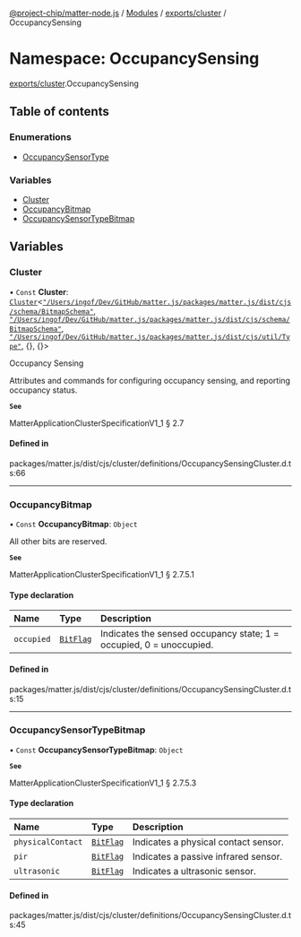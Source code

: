 [@project-chip/matter-node.js](../README.md) / [Modules](../modules.md) / [exports/cluster](exports_cluster.md) / OccupancySensing

# Namespace: OccupancySensing

[exports/cluster](exports_cluster.md).OccupancySensing

## Table of contents

### Enumerations

- [OccupancySensorType](../enums/exports_cluster.OccupancySensing.OccupancySensorType.md)

### Variables

- [Cluster](exports_cluster.OccupancySensing.md#cluster)
- [OccupancyBitmap](exports_cluster.OccupancySensing.md#occupancybitmap)
- [OccupancySensorTypeBitmap](exports_cluster.OccupancySensing.md#occupancysensortypebitmap)

## Variables

### Cluster

• `Const` **Cluster**: [`Cluster`](exports_cluster.md#cluster)<[`"/Users/ingof/Dev/GitHub/matter.js/packages/matter.js/dist/cjs/schema/BitmapSchema"`](export._internal_.__Users_ingof_Dev_GitHub_matter_js_packages_matter_js_dist_cjs_schema_BitmapSchema_.md), [`"/Users/ingof/Dev/GitHub/matter.js/packages/matter.js/dist/cjs/schema/BitmapSchema"`](export._internal_.__Users_ingof_Dev_GitHub_matter_js_packages_matter_js_dist_cjs_schema_BitmapSchema_.md), [`"/Users/ingof/Dev/GitHub/matter.js/packages/matter.js/dist/cjs/util/Type"`](export._internal_.__Users_ingof_Dev_GitHub_matter_js_packages_matter_js_dist_cjs_util_Type_.md), {}, {}\>

Occupancy Sensing

Attributes and commands for configuring occupancy sensing, and reporting occupancy status.

**`See`**

MatterApplicationClusterSpecificationV1_1 § 2.7

#### Defined in

packages/matter.js/dist/cjs/cluster/definitions/OccupancySensingCluster.d.ts:66

___

### OccupancyBitmap

• `Const` **OccupancyBitmap**: `Object`

All other bits are reserved.

**`See`**

MatterApplicationClusterSpecificationV1_1 § 2.7.5.1

#### Type declaration

| Name | Type | Description |
| :------ | :------ | :------ |
| `occupied` | [`BitFlag`](exports_schema.md#bitflag-1) | Indicates the sensed occupancy state; 1 = occupied, 0 = unoccupied. |

#### Defined in

packages/matter.js/dist/cjs/cluster/definitions/OccupancySensingCluster.d.ts:15

___

### OccupancySensorTypeBitmap

• `Const` **OccupancySensorTypeBitmap**: `Object`

**`See`**

MatterApplicationClusterSpecificationV1_1 § 2.7.5.3

#### Type declaration

| Name | Type | Description |
| :------ | :------ | :------ |
| `physicalContact` | [`BitFlag`](exports_schema.md#bitflag-1) | Indicates a physical contact sensor. |
| `pir` | [`BitFlag`](exports_schema.md#bitflag-1) | Indicates a passive infrared sensor. |
| `ultrasonic` | [`BitFlag`](exports_schema.md#bitflag-1) | Indicates a ultrasonic sensor. |

#### Defined in

packages/matter.js/dist/cjs/cluster/definitions/OccupancySensingCluster.d.ts:45
